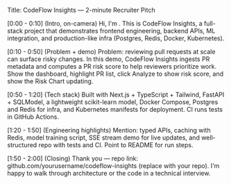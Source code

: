 
Title: CodeFlow Insights — 2-minute Recruiter Pitch

[0:00 - 0:10] (Intro, on-camera)
Hi, I'm <Your Name>. This is CodeFlow Insights, a full-stack project that demonstrates frontend engineering, backend APIs, ML integration, and production-like infra (Postgres, Redis, Docker, Kubernetes).

[0:10 - 0:50] (Problem + demo)
Problem: reviewing pull requests at scale can surface risky changes. In this demo, CodeFlow Insights ingests PR metadata and computes a PR risk score to help reviewers prioritize work.
Show the dashboard, highlight PR list, click Analyze to show risk score, and show the Risk Chart updating.

[0:50 - 1:20] (Tech stack)
Built with Next.js + TypeScript + Tailwind, FastAPI + SQLModel, a lightweight scikit-learn model, Docker Compose, Postgres and Redis for infra, and Kubernetes manifests for deployment. CI runs tests in GitHub Actions.

[1:20 - 1:50] (Engineering highlights)
Mention: typed APIs, caching with Redis, model training script, SSE stream demo for live updates, and well-structured repo with tests and CI. Point to README for run steps.

[1:50 - 2:00] (Closing)
Thank you — repo link: github.com/yourusername/codeflow-insights (replace with your repo). I'm happy to walk through architecture or the code in a technical interview.
